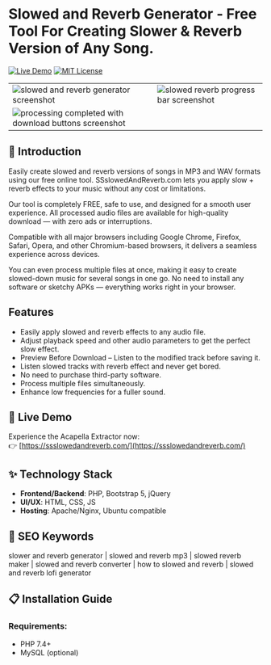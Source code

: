 # Slowed and Reverb Generator - Free Tool For Creating Slower & Reverb Version of Any Song.

[![Live Demo](https://img.shields.io/badge/Demo-Live%20Demo-brightgreen)](https://ssslowedandreverb.com/)
[![MIT License](https://img.shields.io/github/license/spotdl/spotify-downloader?color=44CC11&style=flat-square)](https://github.com/vijaykrpp/slowed-and-reverb-generator/blob/main/LICENSE)

<table><tr><td> <img src="https://img001.prntscr.com/file/img001/r67XBnCrSX67KEPpqC8pBw.png" alt="slowed and reverb generator screenshot"></td><td><img src="https://img001.prntscr.com/file/img001/tNLiY_JPT2-k15gpVnsK7w.png" alt="slowed reverb progress bar screenshot"></td></tr>
<tr><td> <img src="https://img001.prntscr.com/file/img001/HAdnWvD-R4SMyAs_UX1jBw.png" alt="processing completed with download buttons screenshot"></td></tr>
</table>

## 🌟 Introduction

Easily create slowed and reverb versions of songs in MP3 and WAV formats using our free online tool. SSslowedAndReverb.com lets you apply slow + reverb effects to your music without any cost or limitations.

Our tool is completely FREE, safe to use, and designed for a smooth user experience. All processed audio files are available for high-quality download — with zero ads or interruptions.

Compatible with all major browsers including Google Chrome, Firefox, Safari, Opera, and other Chromium-based browsers, it delivers a seamless experience across devices.

You can even process multiple files at once, making it easy to create slowed-down music for several songs in one go. No need to install any software or sketchy APKs — everything works right in your browser.

## Features

- Easily apply slowed and reverb effects to any audio file.
- Adjust playback speed and other audio parameters to get the perfect slow effect.
- Preview Before Download – Listen to the modified track before saving it.
- Listen slowed tracks with reverb effect and never get bored.
- No need to purchase third-party software.
- Process multiple files simultaneously.
- Enhance low frequencies for a fuller sound.

## 🚀 Live Demo

Experience the Acapella Extractor now:  
👉 [https://ssslowedandreverb.com/](https://ssslowedandreverb.com/)

## ✨ Technology Stack

- **Frontend/Backend**: PHP, Bootstrap 5, jQuery
- **UI/UX**: HTML, CSS, JS
- **Hosting**: Apache/Nginx, Ubuntu compatible

## 📌 SEO Keywords

slower and reverb generator | slowed and reverb mp3 | slowed reverb maker | slowed and reverb converter | how to slowed and reverb | slowed and reverb lofi generator

## 📋 Installation Guide

### Requirements:
- PHP 7.4+
- MySQL (optional)
